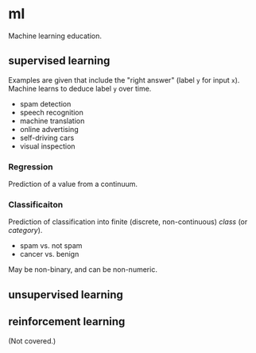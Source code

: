 # ml

Machine learning education.

## supervised learning
Examples are given that include the "right answer" (label `y` for input `x`). Machine learns to deduce label `y` over time.
- spam detection
- speech recognition
- machine translation
- online advertising
- self-driving cars
- visual inspection

### Regression
Prediction of a value from a continuum.

### Classificaiton
Prediction of classification into finite (discrete, non-continuous) _class_ (or _category_).
- spam vs. not spam
- cancer vs. benign

May be non-binary, and can be non-numeric. 

## unsupervised learning


## reinforcement learning
(Not covered.)
